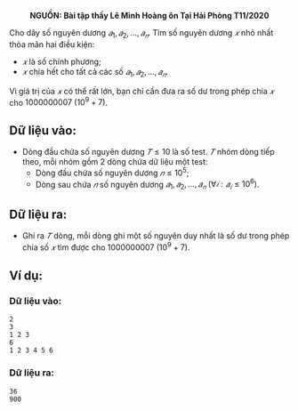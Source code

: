 **<center>NGUỒN: Bài tập thầy Lê Minh Hoàng ôn Tại Hải Phòng T11/2020</center>**

Cho dãy số nguyên dương $𝑎_1, 𝑎_2, … , 𝑎_𝑛$. Tìm số nguyên dương $𝑥$ nhỏ nhất thỏa mãn hai điều kiện:
- $𝑥$ là số chính phương;
- $𝑥$ chia hết cho tất cả các số $𝑎_1, 𝑎_2, … , 𝑎_𝑛$.

Vì giá trị của $𝑥$ có thể rất lớn, bạn chỉ cần đưa ra số dư trong phép chia $𝑥$ cho $1000000007\ (10^9 + 7)$.

## Dữ liệu vào:
- Dòng đầu chứa số nguyên dương $𝑇 ≤ 10$ là số test. $𝑇$ nhóm dòng tiếp theo, mỗi nhóm gồm $2$ dòng chứa dữ liệu một test:
    - Dòng đầu chứa số nguyên dương $𝑛 ≤ 10^5$;
    - Dòng sau chứa $𝑛$ số nguyên dương $𝑎_1, 𝑎_2, … , 𝑎_𝑛\ (∀𝑖: 𝑎_𝑖 ≤ 10^6)$.

## Dữ liệu ra:
- Ghi ra $𝑇$ dòng, mỗi dòng ghi một số nguyên duy nhất là số dư trong phép chia số $𝑥$ tìm được cho $1000000007\ (10^9 + 7)$.

## Ví dụ:
### Dữ liệu vào:
```
2
3
1 2 3
6
1 2 3 4 5 6
```

### Dữ liệu ra:
```
36
900
```